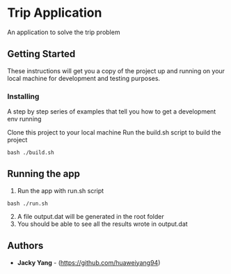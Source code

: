# Trip Application

An application to solve the trip problem

## Getting Started

These instructions will get you a copy of the project up and running on your local machine for development and testing purposes.

### Installing

A step by step series of examples that tell you how to get a development env running

Clone this project to your local machine
Run the build.sh script to build the project

```
bash ./build.sh
```


## Running the app
1. Run the app with run.sh script
```
bash ./run.sh
```
2. A file output.dat will be generated in the root folder
3. You should be able to see all the results wrote in output.dat


## Authors

* **Jacky Yang** - (https://github.com/huaweiyang94)
